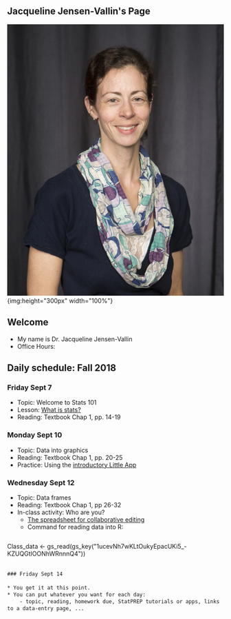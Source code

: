 ## Jacqueline Jensen-Vallin's Page 

<!-- Want a banner image? Find the image you want and store it in the images directory with the name `banner.jpg`. (Or you can modify the file name in the next line, with any image URL you want. -->

![](images/banner.jpg){img:height="300px" width="100%"}
<!-- If you don't want a banner, delete the previous line.  -->

## Welcome

- My name is Dr. Jacqueline Jensen-Vallin
- Office Hours:

## Daily schedule: Fall 2018

### Friday Sept 7

* Topic: Welcome to Stats 101
* Lesson: [What is stats?](https://dtkaplan.shinyapps.io/Lesson_first_day_births/)
* Reading: Textbook Chap 1, pp. 14-19


### Monday Sept 10

* Topic: Data into graphics
* Reading: Textbook Chap 1, pp. 20-25
* Practice: Using the [introductory Little App](https://dtkaplan.shinyapps.io/littleapp-t-statistic/)

### Wednesday Sept 12

* Topic: Data frames
* Reading: Textbook Chap 1, pp 26-32
* In-class activity: Who are you?
    - [The spreadsheet for collaborative editing](https://docs.google.com/spreadsheets/d/1Lp7_FfLune36fmULuGqU1HMI4o-wiRIpSdjIijj0EbQ/edit?usp=sharing) 
    - Command for reading data into R: 
    ```r
Class_data <- gs_read(gs_key("1ucevNh7wKLtOukyEpacUKi5_-KZUQGtIOONhWRnnnQ4"))
```

### Friday Sept 14

* You get it at this point.
* You can put whatever you want for each day:
    - topic, reading, homework due, StatPREP tutorials or apps, links to a data-entry page, ...
